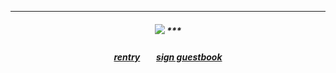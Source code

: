 ***
</h4> 
<h5 align="center">
<img src="https://i.pinimg.com/564x/aa/e9/37/aae937e920c58dbab3d38a5ae3b59aef.jpg"/>
***
</h5> 

<h5 align="center">
  
[rentry](https://rentry.co/ayayayara)ㅤㅤ[sign guestbook](https://airaamikii.123guestbook.com/)
